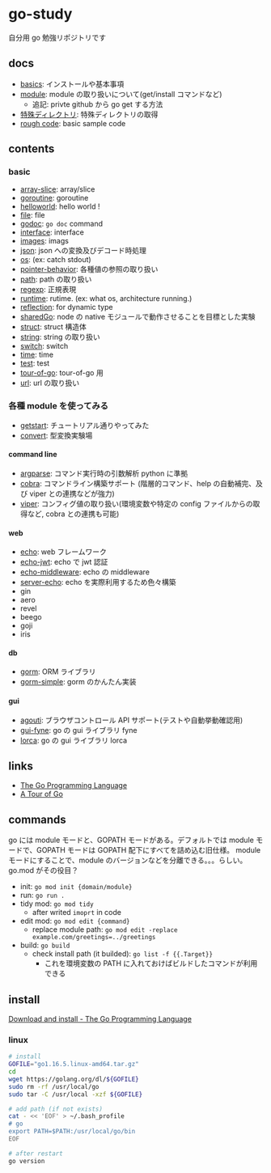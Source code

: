 # go-study

自分用 go 勉強リポジトリです

## docs

- [basics](./docs/basics.md): インストールや基本事項
- [module](./docs/module.md): module の取り扱いについて(get/install コマンドなど)
  - 追記: privte github から go get する方法
- [特殊ディレクトリ](./docs/specialDirectory.md): 特殊ディレクトリの取得
- [rough code](./rough/rough.go): basic sample code

## contents

### basic

- [array-slice](./array-slice): array/slice
- [goroutine](./goroutine): goroutine
- [helloworld](./helloworld): hello world !
- [file](./file): file
- [godoc](./godoc-study/): `go doc` command
- [interface](./interface): interface
- [images](./images): imags
- [json](./json): json への変換及びデコード時処理
- [os](./os-study/): (ex: catch stdout)
- [pointer-behavior](./pointer-behavior): 各種値の参照の取り扱い
- [path](./path): path の取り扱い
- [regexp](./regexp): 正規表現
- [runtime](./runtime-study/): rutime. (ex: what os, architecture running.)
- [reflection](./reflect-study/): for dynamic type
- [sharedGo](./sharedGo): node の native モジュールで動作させることを目標とした実験
- [struct](./struct): struct 構造体
- [string](./string): string の取り扱い
- [switch](./switch-study): switch
- [time](./time): time
- [test](./test): test
- [tour-of-go](./tour-of-go): tour-of-go 用
- [url](./url): url の取り扱い

### 各種 module を使ってみる

- [getstart](./getstart): チュートリアル通りやってみた
- [convert](./convert): 型変換実験場

#### command line

- [argparse](./argparse): コマンド実行時の引数解析 python に準拠
- [cobra](./cobra): コマンドライン構築サポート (階層的コマンド、help の自動補完、及び viper との連携などが強力)
- [viper](./viper): コンフィグ値の取り扱い(環境変数や特定の config ファイルからの取得など, cobra との連携も可能)

#### web

- [echo](./echo): web フレームワーク
- [echo-jwt](./echo-jwt): echo で jwt 認証
- [echo-middleware](./echo-middleware): echo の middleware
- [server-echo](./server-echo): echo を実際利用するため色々構築
- gin
- aero
- revel
- beego
- goji
- iris

#### db

- [gorm](./gorm): ORM ライブラリ
- [gorm-simple](./gorm-simple): gorm のかんたん実装

#### gui

- [agouti](./agouti): ブラウザコントロール API サポート(テストや自動挙動確認用)
- [gui-fyne](./gui-fyne): go の gui ライブラリ fyne
- [lorca](./lorca): go の gui ライブラリ lorca

## links

- [The Go Programming Language](https://golang.org/)
- [A Tour of Go](https://go-tour-jp.appspot.com/welcome/1)

## commands

go には module モードと、GOPATH モードがある。デフォルトでは module モードで、GOPATH モードは GOPATH 配下にすべてを詰め込む旧仕様。
module モードにすることで、module のバージョンなどを分離できる。。。らしい。 go.mod がその役目？

- init: `go mod init {domain/module}`
- run: `go run .`
- tidy mod: `go mod tidy`
  - after writed `imoprt` in code
- edit mod: `go mod edit {command}`
  - replace module path: `go mod edit -replace example.com/greetings=../greetings`
- build: `go build`
  - check install path (it builded): `go list -f {{.Target}}`
    - これを環境変数の PATH に入れておけばビルドしたコマンドが利用できる

## install

[Download and install - The Go Programming Language](https://golang.org/doc/install)

### linux

```bash
# install
GOFILE="go1.16.5.linux-amd64.tar.gz"
cd
wget https://golang.org/dl/${GOFILE}
sudo rm -rf /usr/local/go
sudo tar -C /usr/local -xzf ${GOFILE}

# add path (if not exists)
cat - << 'EOF' > ~/.bash_profile
# go
export PATH=$PATH:/usr/local/go/bin
EOF

# after restart
go version
```
